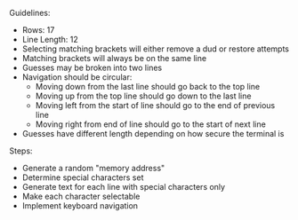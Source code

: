Guidelines:

- Rows: 17
- Line Length: 12
- Selecting matching brackets will either remove a dud or restore attempts
- Matching brackets will always be on the same line
- Guesses may be broken into two lines
- Navigation should be circular:
  - Moving down from the last line should go back to the top line
  - Moving up from the top line should go down to the last line
  - Moving left from the start of line should go to the end of previous line
  - Moving right from end of line should go to the start of next line
- Guesses have different length depending on how secure the terminal is

Steps:

- Generate a random "memory address"
- Determine special characters set
- Generate text for each line with special characters only
- Make each character selectable
- Implement keyboard navigation
